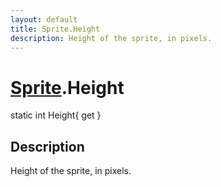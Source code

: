 ```yaml
---
layout: default
title: Sprite.Height
description: Height of the sprite, in pixels.
---
```

# [Sprite]({{site.url}}/Pages/Reference/Sprite.html).Height

<div class='signature' markdown='1'>
static int Height{ get }
</div>

## Description
Height of the sprite, in pixels.

